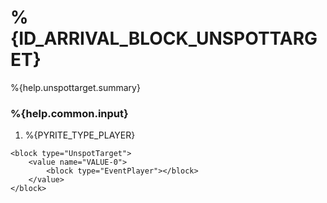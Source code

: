 # %{ID_ARRIVAL_BLOCK_UNSPOTTARGET}

%{help.unspottarget.summary}

### %{help.common.input}

1. %{PYRITE_TYPE_PLAYER}

```
<block type="UnspotTarget">
    <value name="VALUE-0">
        <block type="EventPlayer"></block>
    </value>
</block>
```
